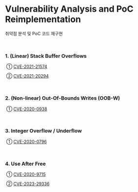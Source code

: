 # Vulnerability Analysis and PoC Reimplementation

취약점 분석 및 PoC 코드 재구현

<br>

### 1. (Linear) Stack Buffer Overflows

​		  ① [CVE-2021-21574](https://github.com/by-roj/24_Vulnerability-Analysis-and-PoC-Reimplementation/blob/main/(Linear)%20Stack%20Buffer%20Overflow/CVE-2021-21574.md)

​		  ② [CVE-2021-20294](https://github.com/by-roj/24_Vulnerability-Analysis-and-PoC-Reimplementation/blob/main/(Linear)%20Stack%20Buffer%20Overflow/CVE-2021-20294.md)

<br>

### 2. (Non-linear) Out-Of-Bounds Writes (OOB-W)

​	  	① [CVE-2020-0938]()

<br>

### 3. Integer Overflow / Underflow

​		  ① [CVE-2020-0796]()

<br>

### 4. Use After Free

​		  ① [CVE-2020-9715]()

​		  ② [CVE-2023-29336]()
